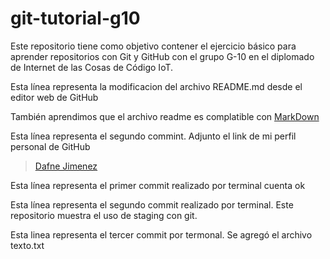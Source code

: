 # git-tutorial-g10
Este repositorio tiene como objetivo contener el ejercicio básico para aprender repositorios con Git y GitHub con el grupo G-10 en el diplomado de Internet de las Cosas de Código IoT.

Esta línea representa la modificacion del archivo README.md desde el editor web de GitHub

También aprendimos que el archivo readme es complatible con [MarkDown](https://stackedit.io/app#)

Esta línea representa el segundo commint. Adjunto el link de mi perfil personal de GitHub
> [Dafne Jimenez](https://github.com/DafneJimenezR)

Esta línea representa el primer commit realizado por terminal cuenta ok

Esta línea representa el segundo commit  realizado por terminal. Este repositorio muestra el uso de staging con git.

Esta linea representa el tercer commit por termonal. Se agregó el archivo texto.txt

